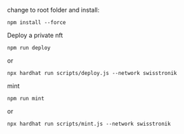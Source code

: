 change to root folder and install:
```shell
npm install --force
```
Deploy a private nft

```shell
npm run deploy
```

or
```shell
npx hardhat run scripts/deploy.js --network swisstronik
```

mint 
```shell
npm run mint
```
or

```shell
npx hardhat run scripts/mint.js --network swisstronik
```
